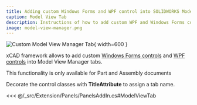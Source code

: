 ```yaml
---
title: Adding custom Windows Forms and WPF control into SOLIDWORKS Model View Manager using xCAD
caption: Model View Tab
description: Instructions of how to add custom WPF and Windows Forms controls into the SOLIDWORKS Model View Manager using xCAD framework
image: model-view-manager.png
---
```

![Custom Model View Manager Tab](model-view-manager.png){ width=600 }

xCAD framework allows to add custom [Windows Forms controls](https://docs.microsoft.com/en-us/dotnet/api/system.windows.forms.usercontrol) and [WPF controls](https://docs.microsoft.com/en-us/dotnet/api/system.windows.controls.usercontrol) into Model View Manager tabs.

This functionality is only available for Part and Assembly documents

Decorate the control classes with **TitleAttribute** to assign a tab name.

<<< @/_src/Extension/Panels/PanelsAddIn.cs#ModelViewTab